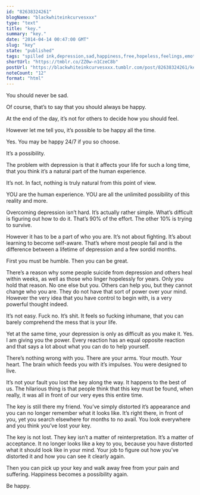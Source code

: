 ```yaml
---
id: "82638324261"
blogName: "blackwhiteinkcurvesxxx"
type: "text"
title: "key."
summary: "key."
date: "2014-04-14 00:47:00 GMT"
slug: "key"
state: "published"
tags: "spilled ink,depression,sad,happiness,free,hopeless,feelings,emotions,fix,powerful,cope,reality,live"
shortUrl: "https://tmblr.co/ZZ0w-n1CzeC8b"
postUrl: "https://blackwhiteinkcurvesxxx.tumblr.com/post/82638324261/key"
noteCount: "12"
format: "html"
---
```


You should never be sad.

Of course, that’s to say that you should always be happy.

At the end of the day, it’s not for others to decide how you should feel.

However let me tell you, it’s possible to be happy all the time.

Yes. You may be happy 24/7 if you so choose.

It’s a possibility.

The problem with depression is that it affects your life for such a long time, that you think it’s a natural part of the human experience.

It’s not. In fact, nothing is truly natural from this point of view.

YOU are the human experience. YOU are all the unlimited possibility of this reality and more.

Overcoming depression isn’t hard. It’s actually rather simple. What’s difficult is figuring out how to do it. That’s 90% of the effort. The other 10% is trying to survive.

However it has to be a part of who you are. It’s not about fighting. It’s about learning to become self-aware. That’s where most people fail and is the difference between a lifetime of depression and a few sordid months.

First you must be humble. Then you can be great.

There’s a reason why some people suicide from depression and others heal within weeks, as well as those who linger hopelessly for years. Only you hold that reason. No one else but you. Others can help you, but they cannot change who you are. They do not have that sort of power over your mind. However the very idea that you have control to begin with, is a very powerful thought indeed.

It’s not easy. Fuck no. It’s shit. It feels so fucking inhumane, that you can barely comprehend the mess that is your life.

Yet at the same time, your depression is only as difficult as you make it. Yes. I am giving you the power. Every reaction has an equal opposite reaction and that says a lot about what you can do to help yourself.

There’s nothing wrong with you. There are your arms. Your mouth. Your heart. The brain which feeds you with it’s impulses. You were designed to live.

It’s not your fault you lost the key along the way. It happens to the best of us. The hilarious thing is that people think that this key must be found, when really, it was all in front of our very eyes this entire time.

The key is still there my friend. You’ve simply distorted it’s appearance and you can no longer remember what it looks like. It’s right there, in front of you, yet you search elsewhere for months to no avail. You look everywhere and you think you’ve lost your key.

The key is not lost. They key isn’t a matter of reinterpretation. It’s a matter of acceptance. It no longer looks like a key to you, because you have distorted what it should look like in your mind. Your job to figure out how you’ve distorted it and how you can see it clearly again.

Then you can pick up your key and walk away free from your pain and suffering. Happiness becomes a possibility again.

Be happy.